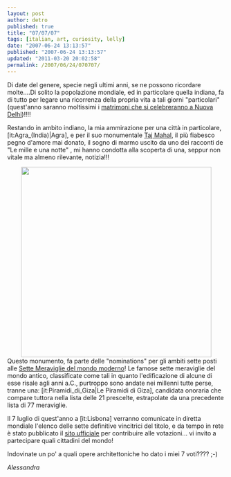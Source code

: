 ```yaml
---
layout: post
author: detro
published: true
title: "07/07/07"
tags: [italian, art, curiosity, lelly]
date: "2007-06-24 13:13:57"
published: "2007-06-24 13:13:57"
updated: "2011-03-20 20:02:58"
permalink: /2007/06/24/070707/
---
```


Di date del genere, specie negli ultimi anni, se ne possono ricordare molte....Di solito la popolazione mondiale, ed in particolare quella indiana,  fa di tutto per legare una ricorrenza della propria vita a tali giorni "particolari" (quest'anno saranno moltissimi i <a href="http://notizie.alice.it/notizie/search/index.html?filter=foglia&amp;nsid=12756381&amp;mod=foglia">matrimoni che si celebreranno a Nuova Delhi</a>)!!!!

Restando in ambito indiano, la mia ammirazione per una città in particolare, [it:Agra_(India)|Agra], e per il suo monumentale <a href="http://it.wikipedia.org/wiki/Taj_Mahal">Taj Mahal</a>, il più fiabesco pegno d'amore mai donato, il sogno di marmo uscito da uno dei racconti de "Le mille e una notte" , mi hanno condotta alla scoperta di una, seppur non vitale ma almeno rilevante, notizia!!!
<div align="center"><img src="http://saanga_blogger.home.comcast.net/photospot/images/taj_mahal_01.jpg" width="440" /></div>
Questo monumento, fa parte delle "nominations" per gli ambiti sette posti alle <a href="http://it.wikipedia.org/wiki/Sette_meraviglie_del_mondo_moderno">Sette Meraviglie del mondo moderno</a>!  Le famose sette meraviglie del mondo antico, classificate come tali in quanto l'edificazione di alcune di esse risale agli anni a.C., purtroppo sono andate nei millenni tutte perse, tranne una: [it:Piramidi_di_Giza|Le Piramidi di Giza], candidata onoraria che compare tuttora nella lista delle 21 prescelte, estrapolate da una precedente lista di 77 meraviglie.

Il 7 luglio di quest'anno a [it:Lisbona] verranno comunicate in diretta mondiale l'elenco delle sette definitive vincitrici del titolo, e da tempo in rete è stato pubblicato il <a href="http://www.new7wonders.com/index.php">sito ufficiale</a> per contribuire alle votazioni... vi invito a partecipare quali cittadini del mondo!

Indovinate un po' a quali opere architettoniche ho dato i miei 7 voti????  ;-)

<em>Alessandra</em>

